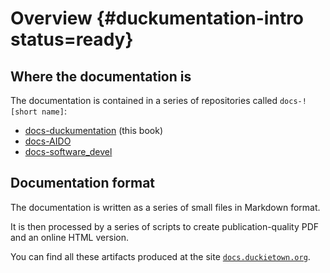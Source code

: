 # Overview {#duckumentation-intro status=ready} 

## Where the documentation is

The documentation is contained in a series of repositories called `docs-![short name]`:

* [docs-duckumentation](http://github.com/duckietown/docs-duckumentation) (this book)
* [docs-AIDO](http://github.com/duckietown/docs-AIDO) 
* [docs-software_devel](http://github.com/duckietown/docs-software_devel) 


## Documentation format 

The documentation is written as a series of small files in Markdown format.

It is then processed by a series of scripts to create publication-quality PDF and an online HTML version.

You can find all these artifacts produced at the site [`docs.duckietown.org`](http://docs.duckietown.org).
